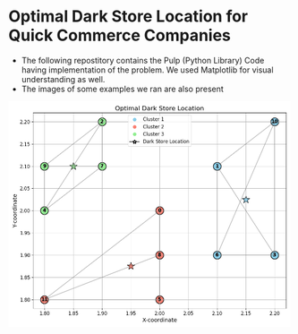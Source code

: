 # Optimal Dark Store Location for Quick Commerce Companies

- The following repostitory contains the Pulp (Python Library) Code having implementation of the problem. We used Matplotlib for visual understanding as well.
- The images of some examples we ran are also present

![Sample Image](Figures/12n3c.png)
